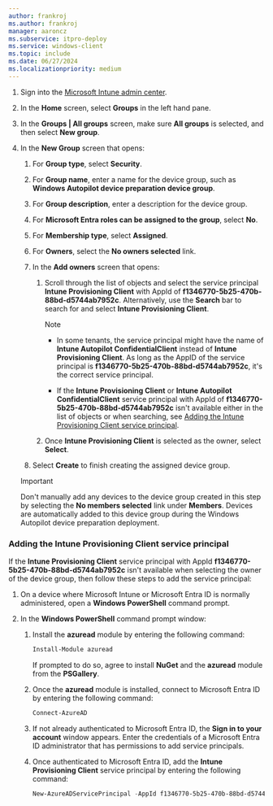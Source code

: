 ```yaml
---
author: frankroj
ms.author: frankroj
manager: aaroncz
ms.subservice: itpro-deploy
ms.service: windows-client
ms.topic: include
ms.date: 06/27/2024
ms.localizationpriority: medium
---
```


<!-- This file is shared by the following articles:

device-preparation/tutorial/user-driven/entra-join-device group.md

Headings are driven by article context. -->

1. Sign into the [Microsoft Intune admin center](https://go.microsoft.com/fwlink/?linkid=2109431).

1. In the **Home** screen, select **Groups** in the left hand pane.

1. In the **Groups | All groups** screen, make sure **All groups** is selected, and then select **New group**.

1. In the **New Group** screen that opens:

    1. For **Group type**, select **Security**.

    1. For **Group name**, enter a name for the device group, such as **Windows Autopilot device preparation device group**.

    1. For **Group description**, enter a description for the device group.

    1. For **Microsoft Entra roles can be assigned to the group**, select **No**.

    1. For **Membership type**, select **Assigned**.

    1. For **Owners**, select the **No owners selected** link.

    1. In the **Add owners** screen that opens:

       1. Scroll through the list of objects and select the service principal **Intune Provisioning Client** with AppId of **f1346770-5b25-470b-88bd-d5744ab7952c**. Alternatively, use the **Search** bar to search for and select **Intune Provisioning Client**.

           > [!NOTE]
           >
           > - In some tenants, the service principal might have the name of **Intune Autopilot ConfidentialClient** instead of **Intune Provisioning Client**. As long as the AppID of the service principal is **f1346770-5b25-470b-88bd-d5744ab7952c**, it's the correct service principal.
           >
           > - If the **Intune Provisioning Client** or **Intune Autopilot ConfidentialClient** service principal with AppId of **f1346770-5b25-470b-88bd-d5744ab7952c** isn't available either in the list of objects or when searching, see [Adding the Intune Provisioning Client service principal](#adding-the-intune-provisioning-client-service-principal).

       1. Once **Intune Provisioning Client** is selected as the owner, select **Select**.

    1. Select **Create** to finish creating the assigned device group.

    > [!IMPORTANT]
    >
    > Don't manually add any devices to the device group created in this step by selecting the **No members selected** link under **Members**. Devices are automatically added to this device group during the Windows Autopilot device preparation deployment.

### Adding the Intune Provisioning Client service principal

If the **Intune Provisioning Client** service principal with AppId **f1346770-5b25-470b-88bd-d5744ab7952c** isn't available when selecting the owner of the device group, then follow these steps to add the service principal:

1. On a device where Microsoft Intune or Microsoft Entra ID is normally administered, open a **Windows PowerShell** command prompt.

1. In the **Windows PowerShell** command prompt window:

   1. Install the **azuread** module by entering the following command:

        ```powershell
        Install-Module azuread
        ```

        If prompted to do so, agree to install **NuGet** and the **azuread** module from the **PSGallery**.

   1. Once the **azuread** module is installed, connect to Microsoft Entra ID by entering the following command:

        ```powershell
        Connect-AzureAD
        ```

   1. If not already authenticated to Microsoft Entra ID, the **Sign in to your account** window appears. Enter the credentials of a Microsoft Entra ID administrator that has permissions to add service principals.

   1. Once authenticated to Microsoft Entra ID, add the **Intune Provisioning Client** service principal by entering the following command:

        ```powershell
        New-AzureADServicePrincipal -AppId f1346770-5b25-470b-88bd-d5744ab7952c
        ```
